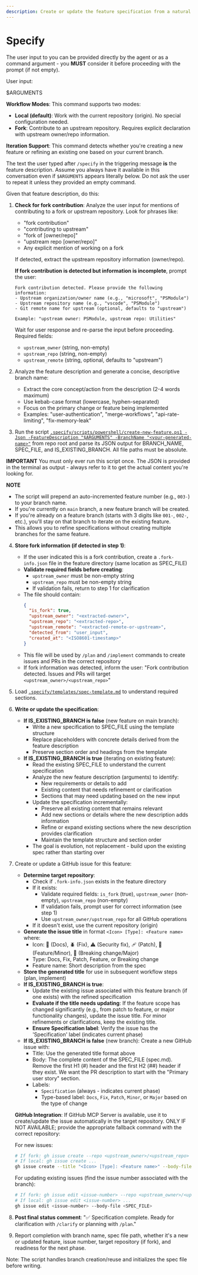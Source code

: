 ```yaml
---
description: Create or update the feature specification from a natural language feature description.
---
```


# Specify

The user input to you can be provided directly by the agent or as a command argument - you **MUST** consider it before proceeding with the prompt (if not empty).

User input:

$ARGUMENTS

**Workflow Modes**: This command supports two modes:
- **Local (default)**: Work with the current repository (origin). No special configuration needed.
- **Fork**: Contribute to an upstream repository. Requires explicit declaration with upstream owner/repo information.

**Iteration Support**: This command detects whether you're creating a new feature or refining an existing one based on your current branch.

The text the user typed after `/specify` in the triggering message **is** the feature description. Assume you always have it available in this conversation even if `$ARGUMENTS` appears literally below. Do not ask the user to repeat it unless they provided an empty command.

Given that feature description, do this:

1. **Check for fork contribution**: Analyze the user input for mentions of contributing to a fork or upstream repository. Look for phrases like:
   - "fork contribution"
   - "contributing to upstream"
   - "fork of [owner/repo]"
   - "upstream repo [owner/repo]"
   - Any explicit mention of working on a fork

   If detected, extract the upstream repository information (owner/repo).

   **If fork contribution is detected but information is incomplete**, prompt the user:

   ```text
   Fork contribution detected. Please provide the following information:
   - Upstream organization/owner name (e.g., "microsoft", "PSModule")
   - Upstream repository name (e.g., "vscode", "PSModule")
   - Git remote name for upstream (optional, defaults to "upstream")

   Example: "upstream owner: PSModule, upstream repo: Utilities"
   ```

   Wait for user response and re-parse the input before proceeding. Required fields:
   - `upstream_owner` (string, non-empty)
   - `upstream_repo` (string, non-empty)
   - `upstream_remote` (string, optional, defaults to "upstream")

2. Analyze the feature description and generate a concise, descriptive branch name:
   - Extract the core concept/action from the description (2-4 words maximum)
   - Use kebab-case format (lowercase, hyphen-separated)
   - Focus on the primary change or feature being implemented
   - Examples: "user-authentication", "merge-workflows", "api-rate-limiting", "fix-memory-leak"

3. Run the script [`.specify/scripts/powershell/create-new-feature.ps1 -Json -FeatureDescription "$ARGUMENTS" -BranchName "<your-generated-name>"`](../../.specify/scripts/powershell/create-new-feature.ps1) from repo root and parse its JSON output for BRANCH_NAME, SPEC_FILE, and IS_EXISTING_BRANCH. All file paths must be absolute.

**IMPORTANT** You must only ever run this script once. The JSON is provided in the terminal as output - always refer to it to get the actual content you're looking for.

**NOTE**

- The script will prepend an auto-incremented feature number (e.g., `003-`) to your branch name.
- If you're currently on `main` branch, a new feature branch will be created.
- If you're already on a feature branch (starts with 3 digits like `001-`, `002-`, etc.), you'll stay on that branch to iterate on the existing feature.
- This allows you to refine specifications without creating multiple branches for the same feature.

4. **Store fork information (if detected in step 1)**:
   - If the user indicated this is a fork contribution, create a `.fork-info.json` file in the feature directory (same location as SPEC_FILE)
   - **Validate required fields before creating**:
     - `upstream_owner` must be non-empty string
     - `upstream_repo` must be non-empty string
     - If validation fails, return to step 1 for clarification
   - The file should contain:
     ```json
     {
       "is_fork": true,
       "upstream_owner": "<extracted-owner>",
       "upstream_repo": "<extracted-repo>",
       "upstream_remote": "<extracted-remote-or-upstream>",
       "detected_from": "user_input",
       "created_at": "<ISO8601-timestamp>"
     }
     ```
   - This file will be used by `/plan` and `/implement` commands to create issues and PRs in the correct repository
   - If fork information was detected, inform the user: "Fork contribution detected. Issues and PRs will target `<upstream_owner>/<upstream_repo>`"

5. Load [`.specify/templates/spec-template.md`](../../.specify/templates/spec-template.md) to understand required sections.

6. **Write or update the specification**:
   - **If IS_EXISTING_BRANCH is false** (new feature on main branch):
     - Write a new specification to SPEC_FILE using the template structure
     - Replace placeholders with concrete details derived from the feature description
     - Preserve section order and headings from the template
   - **If IS_EXISTING_BRANCH is true** (iterating on existing feature):
     - Read the existing SPEC_FILE to understand the current specification
     - Analyze the new feature description (arguments) to identify:
       - New requirements or details to add
       - Existing content that needs refinement or clarification
       - Sections that may need updating based on the new input
     - Update the specification incrementally:
       - Preserve all existing content that remains relevant
       - Add new sections or details where the new description adds information
       - Refine or expand existing sections where the new description provides clarification
       - Maintain the template structure and section order
     - The goal is evolution, not replacement - build upon the existing spec rather than starting over

7. Create or update a GitHub issue for this feature:
   - **Determine target repository**:
     - Check if `.fork-info.json` exists in the feature directory
     - If it exists:
       - Validate required fields: `is_fork` (true), `upstream_owner` (non-empty), `upstream_repo` (non-empty)
       - If validation fails, prompt user for correct information (see step 1)
       - Use `upstream_owner/upstream_repo` for all GitHub operations
     - If it doesn't exist, use the current repository (origin)
   - **Generate the issue title** in format `<Icon> [Type]: <Feature name>` where:
     - Icon: 📖 (Docs), 🪲 (Fix), ⚠️ (Security fix), 🩹 (Patch), 🚀 (Feature/Minor), 🌟 (Breaking change/Major)
     - Type: Docs, Fix, Patch, Feature, or Breaking change
     - Feature name: Short description from the spec
   - **Store the generated title** for use in subsequent workflow steps (plan, implement)
   - **If IS_EXISTING_BRANCH is true**:
     - Update the existing issue associated with this feature branch (if one exists) with the refined specification
     - **Evaluate if the title needs updating**: If the feature scope has changed significantly (e.g., from patch to feature, or major functionality changes), update the issue title. For minor refinements or clarifications, keep the existing title.
     - **Ensure Specification label**: Verify the issue has the 'Specification' label (indicates current phase)
   - **If IS_EXISTING_BRANCH is false** (new branch): Create a new GitHub issue with:
     - Title: Use the generated title format above
     - Body: The complete content of the SPEC_FILE (spec.md). Remove the first H1 (#) header and the first H2 (##) header if they exist. We want the PR description to start with the "Primary user story" section.
     - Labels:
       - `Specification` (always - indicates current phase)
       - Type-based label: `Docs`, `Fix`, `Patch`, `Minor`, or `Major` based on the type of change

   **GitHub Integration**: If GitHub MCP Server is available, use it to create/update the issue automatically in the target repository. ONLY IF NOT AVAILABLE; provide the appropriate fallback command with the correct repository:

   For new issues:
   ```bash
   # If fork: gh issue create --repo <upstream_owner>/<upstream_repo> ...
   # If local: gh issue create ...
   gh issue create --title "<Icon> [Type]: <Feature name>" --body-file <SPEC_FILE> --label "Specification,<Type>" --body "<existing body>\n\n---\n**Feature Branch**: `<BRANCH_NAME>`"
   ```

   For updating existing issues (find the issue number associated with the branch):
   ```bash
   # If fork: gh issue edit <issue-number> --repo <upstream_owner>/<upstream_repo> ...
   # If local: gh issue edit <issue-number> ...
   gh issue edit <issue-number> --body-file <SPEC_FILE>
   ```

8. **Post final status comment**: "✅ Specification complete. Ready for clarification with `/clarify` or planning with `/plan`."

9. Report completion with branch name, spec file path, whether it's a new or updated feature, issue number, target repository (if fork), and readiness for the next phase.

Note: The script handles branch creation/reuse and initializes the spec file before writing.

